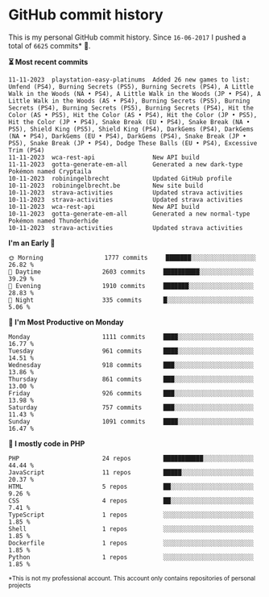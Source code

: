 # GitHub commit history
This is my personal GitHub commit history. Since <!--START_SECTION:first-commit-date-->`16-06-2017`<!--END_SECTION:first-commit-date--> I pushed a total of <!--START_SECTION:total-commit-count-->`6625`<!--END_SECTION:total-commit-count--> commits* 🎉.

<!--START_SECTION:most-recent-commits-->
**⏳ Most recent commits**
                                        
```text
11-11-2023  playstation-easy-platinums  Added 26 new games to list: Umfend (PS4), Burning Secrets (PS5), Burning Secrets (PS4), A Little Walk in the Woods (NA • PS4), A Little Walk in the Woods (JP • PS4), A Little Walk in the Woods (AS • PS4), Burning Secrets (PS5), Burning Secrets (PS4), Burning Secrets (PS5), Burning Secrets (PS4), Hit the Color (AS • PS5), Hit the Color (AS • PS4), Hit the Color (JP • PS5), Hit the Color (JP • PS4), Snake Break (EU • PS4), Snake Break (NA • PS5), Shield King (PS5), Shield King (PS4), DarkGems (PS4), DarkGems (NA • PS4), DarkGems (EU • PS4), DarkGems (PS4), Snake Break (JP • PS5), Snake Break (JP • PS4), Dodge These Balls (EU • PS4), Excessive Trim (PS4)
11-11-2023  wca-rest-api                New API build
11-11-2023  gotta-generate-em-all       Generated a new dark-type Pokémon named Cryptaila
10-11-2023  robiningelbrecht            Updated GitHub profile
10-11-2023  robiningelbrecht.be         New site build
10-11-2023  strava-activities           Updated strava activities
10-11-2023  strava-activities           Updated strava activities
10-11-2023  wca-rest-api                New API build
10-11-2023  gotta-generate-em-all       Generated a new normal-type Pokémon named Thunderhide
10-11-2023  strava-activities           Updated strava activities
```
<!--END_SECTION:most-recent-commits-->  

<!--START_SECTION:commits-per-day-time-->
**I&#039;m an Early 🐤**

```text
🌞 Morning                 1777 commits     ███████░░░░░░░░░░░░░░░░░░   26.82 %
🌆 Daytime                 2603 commits     ██████████░░░░░░░░░░░░░░░   39.29 %
🌃 Evening                 1910 commits     ███████░░░░░░░░░░░░░░░░░░   28.83 %
🌙 Night                   335 commits      █░░░░░░░░░░░░░░░░░░░░░░░░   5.06 %
```
<!--END_SECTION:commits-per-day-time-->  

<!--START_SECTION:commits-per-weekday-->
**📅 I&#039;m Most Productive on Monday**

```text
Monday                    1111 commits     ████░░░░░░░░░░░░░░░░░░░░░   16.77 %
Tuesday                   961 commits      ████░░░░░░░░░░░░░░░░░░░░░   14.51 %
Wednesday                 918 commits      ███░░░░░░░░░░░░░░░░░░░░░░   13.86 %
Thursday                  861 commits      ███░░░░░░░░░░░░░░░░░░░░░░   13.00 %
Friday                    926 commits      ███░░░░░░░░░░░░░░░░░░░░░░   13.98 %
Saturday                  757 commits      ███░░░░░░░░░░░░░░░░░░░░░░   11.43 %
Sunday                    1091 commits     ████░░░░░░░░░░░░░░░░░░░░░   16.47 %
```
<!--END_SECTION:commits-per-weekday-->  

<!--START_SECTION:repos-per-language-->
**💬 I mostly code in PHP**

```text
PHP                       24 repos         ███████████░░░░░░░░░░░░░░   44.44 %
JavaScript                11 repos         █████░░░░░░░░░░░░░░░░░░░░   20.37 %
HTML                      5 repos          ██░░░░░░░░░░░░░░░░░░░░░░░   9.26 %
CSS                       4 repos          ██░░░░░░░░░░░░░░░░░░░░░░░   7.41 %
TypeScript                1 repos          ░░░░░░░░░░░░░░░░░░░░░░░░░   1.85 %
Shell                     1 repos          ░░░░░░░░░░░░░░░░░░░░░░░░░   1.85 %
Dockerfile                1 repos          ░░░░░░░░░░░░░░░░░░░░░░░░░   1.85 %
Python                    1 repos          ░░░░░░░░░░░░░░░░░░░░░░░░░   1.85 %
```
<!--END_SECTION:repos-per-language-->  

<sub>*This is not my professional account. This account only contains repositories of personal projects</sub>
